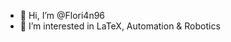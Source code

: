 - 👋 Hi, I’m @Flori4n96
- 👀 I’m interested in LaTeX, Automation & Robotics

<!---
Flori4n96/Flori4n96 is a ✨ special ✨ repository because its `README.md` (this file) appears on your GitHub profile.
You can click the Preview link to take a look at your changes.
--->
